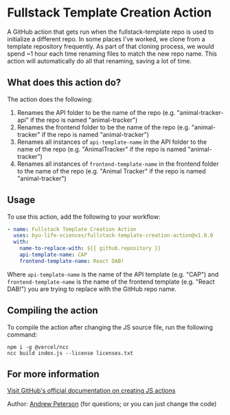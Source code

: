 # Fullstack Template Creation Action
A GitHub action that gets run when the fullstack-template repo is used to initialize a different repo. In some places I've worked, we clone from a template repository frequently. As part of that cloning process, we would spend ~1 hour each time renaming files to match the new repo name. This action will automatically do all that renaming, saving a lot of time.

## What does this action do?
The action does the following:
1. Renames the API folder to be the name of the repo (e.g. "animal-tracker-api" if the repo is named "animal-tracker")
2. Renames the frontend folder to be the name of the repo (e.g. "animal-tracker" if the repo is named "animal-tracker")
3. Renames all instances of `api-template-name` in the API folder to the name of the repo (e.g. "AnimalTracker" if the repo is named "animal-tracker")
4. Renames all instances of `frontend-template-name` in the frontend folder to the name of the repo (e.g. "Animal Tracker" if the repo is named "animal-tracker")

## Usage
To use this action, add the following to your workflow:
```yaml
- name: Fullstack Template Creation Action
  uses: byu-life-sciences/fullstack-template-creation-action@v1.0.0
  with:
    name-to-replace-with: ${{ github.repository }}
    api-template-name: CAP
    frontend-template-name: React DAB!
```
Where `api-template-name` is the name of the API template (e.g. "CAP") and `frontend-template-name` is the name of the frontend template (e.g. "React DAB!") you are trying to replace with the GitHub repo name.

## Compiling the action
To compile the action after changing the JS source file, run the following command:
```
npm i -g @vercel/ncc
ncc build index.js --license licenses.txt
```

## For more information
[Visit GitHub's official documentation on creating JS actions](https://docs.github.com/en/actions/creating-actions/creating-a-javascript-action)


Author: [Andrew Peterson](https://github.com/andrewpeterson99) (for questions; or you can just change the code)
